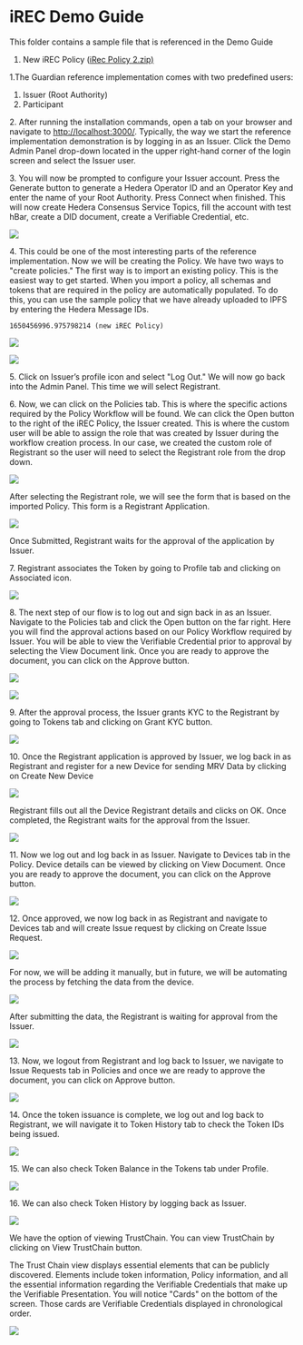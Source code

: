 # iREC Demo Guide

This folder contains a sample file that is referenced in the Demo Guide&#x20;

1. New iREC Policy ([iRec Policy 2.zip)](https://github.com/hashgraph/guardian/blob/main/Demo%20Artifacts/iRec%20Policy%202.zip)&#x20;

1.The Guardian reference implementation comes with two predefined users:&#x20;

1. Issuer (Root Authority)&#x20;
2. Participant&#x20;

2\. After running the installation commands, open a tab on your browser and navigate to [http://localhost:3000/](http://localhost:3000). Typically, the way we start the reference implementation demonstration is by logging in as an Issuer. Click the Demo Admin Panel drop-down located in the upper right-hand corner of the login screen and select the Issuer user.&#x20;

3\. You will now be prompted to configure your Issuer account. Press the Generate button to generate a Hedera Operator ID and an Operator Key and enter the name of your Root Authority. Press Connect when finished. This will now create Hedera Consensus Service Topics, fill the account with test hBar, create a DID document, create a Verifiable Credential, etc.

![](<../.gitbook/assets/iREC\_0 (1).png>)

4\. This could be one of the most interesting parts of the reference implementation. Now we will be creating the Policy. We have two ways to "create policies." The first way is to import an existing policy. This is the easiest way to get started. When you import a policy, all schemas and tokens that are required in the policy are automatically populated. To do this, you can use the sample policy that we have already uploaded to IPFS by entering the Hedera Message IDs.

```
1650456996.975798214 (new iREC Policy)
```

![](../.gitbook/assets/iREC\_1.png)

![](../.gitbook/assets/iREC\_2.2.png)

5\. Click on Issuer’s profile icon and select "Log Out." We will now go back into the Admin Panel. This time we will select Registrant.&#x20;

6\. Now, we can click on the Policies tab. This is where the specific actions required by the Policy Workflow will be found. We can click the Open button to the right of the iREC Policy, the Issuer created. This is where the custom user will be able to assign the role that was created by Issuer during the workflow creation process. In our case, we created the custom role of Registrant so the user will need to select the Registrant role from the drop down.&#x20;

![](../.gitbook/assets/iREC\_3.png)

After selecting the Registrant role, we will see the form that is based on the imported Policy. This form is a Registrant Application.

![](../.gitbook/assets/iREC\_4.png)

Once Submitted, Registrant waits for the approval of the application by Issuer. &#x20;

7\. Registrant associates the Token by going to Profile tab and clicking on Associated icon.&#x20;

![](../.gitbook/assets/iREC\_5.png)

8\. The next step of our flow is to log out and sign back in as an Issuer. Navigate to the Policies tab and click the Open button on the far right. Here you will find the approval actions based on our Policy Workflow required by Issuer. You will be able to view the Verifiable Credential prior to approval by selecting the View Document link. Once you are ready to approve the document, you can click on the Approve button.

![](../.gitbook/assets/iREC\_6.png)

![](../.gitbook/assets/iREC\_7.png)

9\. After the approval process, the Issuer grants KYC to the Registrant by going to Tokens tab and clicking on Grant KYC button.

![](../.gitbook/assets/iREC\_8.png)

10\. Once the Registrant application is approved by Issuer, we log back in as Registrant and register for a new Device for sending MRV Data by clicking on Create New Device

![](../.gitbook/assets/iREC\_9.png)

Registrant fills out all the Device Registrant details and clicks on OK. Once completed, the Registrant waits for the approval from the Issuer.

![](../.gitbook/assets/iREC\_10.png)

11\. Now we log out and log back in as Issuer. Navigate to Devices tab in the Policy. Device details can be viewed by clicking on View Document. Once you are ready to approve the document, you can click on the Approve button.

![](../.gitbook/assets/iREC\_11.png)

12\. Once approved, we now log back in as Registrant and navigate to Devices tab and will create Issue request by clicking on Create Issue Request.

![](../.gitbook/assets/iREC\_12.png)

For now, we will be adding it manually, but in future, we will be automating the process by fetching the data from the device.

![](../.gitbook/assets/iREC\_13.png)

After submitting the data, the Registrant is waiting for approval from the Issuer.

![](../.gitbook/assets/iREC\_14.png)

13\. Now, we logout from Registrant and log back to Issuer, we navigate to Issue Requests tab in Policies and once we are ready to approve the document, you can click on Approve button.

![](../.gitbook/assets/iREC\_15.png)

14\. Once the token issuance is complete, we log out and log back to Registrant, we will navigate it to Token History tab to check the Token IDs being issued.

![](../.gitbook/assets/iREC\_16.png)

15\. We can also check Token Balance in the Tokens tab under Profile.

![](../.gitbook/assets/iREC\_17.2.png)

16\. We can also check Token History by logging back as Issuer.

![](../.gitbook/assets/iREC\_17.png)

We have the option of viewing TrustChain. You can view TrustChain by clicking on View TrustChain button.&#x20;

The Trust Chain view displays essential elements that can be publicly discovered. Elements include token information, Policy information, and all the essential information regarding the Verifiable Credentials that make up the Verifiable Presentation. You will notice "Cards" on the bottom of the screen. Those cards are Verifiable Credentials displayed in chronological order.&#x20;

![](../.gitbook/assets/iREC\_18.png)

